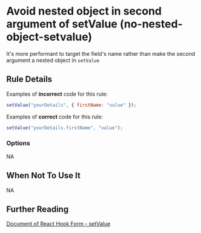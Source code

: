 # Avoid nested object in second argument of setValue (no-nested-object-setvalue)

It's more performant to target the field's name rather than make the second argument a nested object in `setValue`

## Rule Details

Examples of **incorrect** code for this rule:

```js
setValue("yourDetails", { firstName: "value" });
```

Examples of **correct** code for this rule:

```js
setValue("yourDetails.firstName", "value");
```

### Options

NA

## When Not To Use It

NA

## Further Reading

[Document of React Hook Form - setValue](https://react-hook-form.com/api/useform/setvalue)
